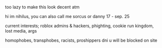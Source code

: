 too lazy to make this look decent atm

hi im nihilus, you can also call me sorcus or danny
17 - sep. 25

current interests; roblox admins & hackers, phighting, cookie run kingdom, lost media, args

homophobes, transphobes, racists, proshippers dni u will be blocked on site
